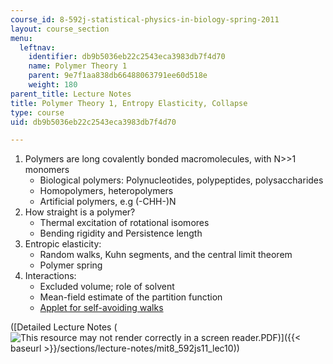 ```yaml
---
course_id: 8-592j-statistical-physics-in-biology-spring-2011
layout: course_section
menu:
  leftnav:
    identifier: db9b5036eb22c2543eca3983db7f4d70
    name: Polymer Theory 1
    parent: 9e7f1aa838db66488063791ee60d518e
    weight: 180
parent_title: Lecture Notes
title: Polymer Theory 1, Entropy Elasticity, Collapse
type: course
uid: db9b5036eb22c2543eca3983db7f4d70

---
```


1.  Polymers are long covalently bonded macromolecules, with N>>1 monomers
    *   Biological polymers: Polynucleotides, polypeptides, polysaccharides
    *   Homopolymers, heteropolymers
    *   Artificial polymers, e.g (-CHH-)N
2.  How straight is a polymer?
    *   Thermal excitation of rotational isomores
    *   Bending rigidity and Persistence length
3.  Entropic elasticity:
    *   Random walks, Kuhn segments, and the central limit theorem
    *   Polymer spring
4.  Interactions:
    *   Excluded volume; role of solvent
    *   Mean-field estimate of the partition function
    *   [Applet for self-avoiding walks](http://polymer.bu.edu/java/java/saw/sawapplet.html)

([Detailed Lecture Notes (![This resource may not render correctly in a screen reader.](/images/inacessible.gif)PDF)]({{< baseurl >}}/sections/lecture-notes/mit8_592js11_lec10))